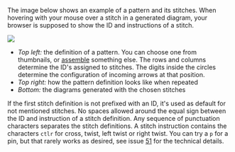 The image below shows an example of a pattern and its stitches.
When hovering with your mouse over a stitch in a generated diagram,
your browser is supposed to show the ID and instructions of a stitch.

![](https://raw.githubusercontent.com/wiki/d-bl/GroundForge/images/stitch-ids.png)

* _Top left:_ the definition of a pattern. You can choose one from thumbnails, or [assemble] something else.
  The rows and columns determine the ID's assigned to stitches.
  The digits inside the circles determine the configuration of incoming arrows at that position. 
* _Top right:_ how the pattern definition looks like when repeated
* _Bottom:_ the diagrams generated with the chosen stitches


If the first stitch definition is not prefixed with an ID,
it's used as default for not mentioned stitches.
No spaces allowed around the equal sign between the ID and instruction of a stitch definition.
Any sequence of punctuation characters separates the stitch definitions.
A stitch instruction contains the characters `ctlr` for
cross, twist, left twist or right twist.
You can try a `p` for a pin, but that rarely works as desired,
see issue [51](https://github.com/d-bl/GroundForge/issues/51) for the technical details.

[assemble]: Reversed-engineering-of-patterns.md
[51]: https://github.com/d-bl/GroundForge/issues/51